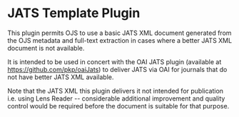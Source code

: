 JATS Template Plugin
====================

This plugin permits OJS to use a basic JATS XML document generated from the OJS
metadata and full-text extraction in cases where a better JATS XML document is
not available.

It is intended to be used in concert with the OAI JATS plugin (available at
https://github.com/pkp/oaiJats) to deliver JATS via OAI for journals that do
not have better JATS XML available.

Note that the JATS XML this plugin delivers it not intended for publication
i.e. using Lens Reader -- considerable additional improvement and quality
control would be required before the document is suitable for that purpose.
